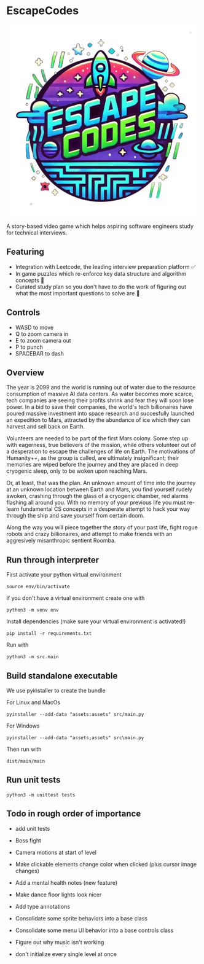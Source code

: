 # EscapeCodes

<div align="center"> 
 <img src="assets/images/logo.png" alt="EscapeCodes logo" width="500"/>
</div>

A story-based video game which helps aspiring software engineers study for technical interviews.

## Featuring
- Integration with Leetcode, the leading interview preparation platform ✅
- In game puzzles which re-enforce key data structure and algorithm concepts 🚧
- Curated study plan so you don't have to do the work of figuring out what the most important questions to solve are 🚧

## Controls
 - WASD to move
 - Q to zoom camera in
 - E to zoom camera out
 - P to punch
 - SPACEBAR to dash

## Overview
The year is 2099 and the world is running out of water due to the resource consumption of massive AI data centers. As water becomes more scarce, tech companies are seeing their profits shrink and fear they will soon lose power. In a bid to save their companies, the world's tech billionaires have poured massive investment into space research and succesfully launched an expedition to Mars, attracted by the abundance of ice which they can harvest and sell back on Earth. 

Volunteers are needed to be part of the first Mars colony. Some step up with eagerness, true believers of the mission, while others volunteer out of a desperation to escape the challenges of life on Earth. The motivations of Humanity++, as the group is called, are ultimately insignificant; their memories are wiped before the journey and they are placed in deep cryogenic sleep, only to be woken upon reaching Mars.  

Or, at least, that was the plan. An unknown amount of time into the journey at an unknown location between Earth and Mars, you find yourself rudely awoken, crashing through the glass of a cryogenic chamber, red alarms flashing all around you. With no memory of your previous life you must re-learn fundamental CS concepts in a desperate attempt to hack your way through the ship and save yourself from certain doom.

Along the way you will piece together the story of your past life, fight rogue robots and crazy billionaires, and attempt to make friends with an aggresively misanthropic sentient Roomba.

## Run through interpreter

First activate your python virtual environment

```
source env/bin/activate
```

If you don't have a virtual environment create one with

```
python3 -m venv env
```

Install dependencies (make sure your virtual environment is activated!)

```
pip install -r requirements.txt
```

Run with

```
python3 -m src.main
```

## Build standalone executable

We use pyinstaller to create the bundle

For Linux and MacOs
```
pyinstaller --add-data "assets:assets" src/main.py
```

For Windows
```
pyinstaller --add-data "assets;assets" src\main.py
```

Then run with

```
dist/main/main
```

## Run unit tests

```
python3 -m unittest tests
```

## Todo in rough order of importance

- add unit tests
- Boss fight
- Camera motions at start of level
- Make clickable elements change color when clicked (plus cursor image changes)

- Add a mental health notes (new feature)
- Make dance floor lights look nicer
- Add type annotations
- Consolidate some sprite behaviors into a base class
- Consolidate some menu UI behavior into a base controls class
- Figure out why music isn't working
- don't initialize every single level at once
